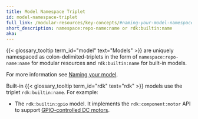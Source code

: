 ```yaml
---
title: Model Namespace Triplet
id: model-namespace-triplet
full_link: /modular-resources/key-concepts/#naming-your-model-namespacerepo-namename
short_description: namespace:repo-name:name or rdk:builtin:name
aka:
---
```


{{< glossary_tooltip term_id="model" text="Models" >}} are uniquely namespaced as colon-delimited-triplets in the form of `namespace:repo-name:name` for modular resources and `rdk:builtin:name` for built-in models.

For more information see [Naming your model](/modular-resources/key-concepts/#naming-your-model-namespacerepo-namename).

Built-in {{< glossary_tooltip term_id="rdk" text="rdk" >}} models use the triplet `rdk:builtin:name`.
For example:

- The `rdk:builtin:gpio` model.
  It implements the `rdk:component:motor` API to support [GPIO-controlled DC motors](/components/motor/gpio/).
